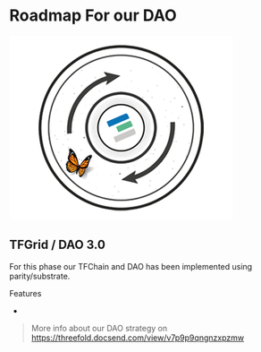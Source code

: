 
# Roadmap For our DAO 

![](img/limitedsupply_.png)

## TFGrid / DAO 3.0

For this phase our TFChain and DAO has been implemented using parity/substrate.

Features

- 




> More info about our DAO strategy on https://threefold.docsend.com/view/v7p9p9qngnzxpzmw  
<!-- Future we could at any point in time decide to run more nodes e.g. 99 or so, there is no limit to this. -->
